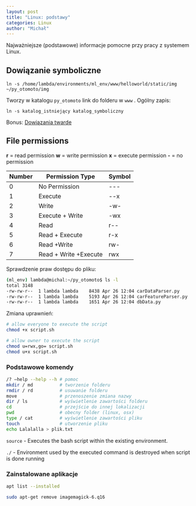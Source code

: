 ```yaml
---
layout: post
title: "Linux: podstawy"
categories: Linux
author: "Michał"
---
```


Najważniejsze (podstawowe) informacje pomocne przy pracy z systemem Linux.

## Dowiązanie symboliczne

```
ln -s /home/lambda/environments/ml_env/www/helloworld/static/img ~/py_otomoto/img
```

Tworzy w katalogu `py_otomoto` link do folderu w `www` . Ogólny zapis:

```
ln -s katalog_istniejący katalog_symboliczny
```

Bonus: [Dowiązania twarde](https://pl.wikipedia.org/wiki/Dowi%C4%85zanie_twarde)

## File permissions

**r** = read permission
**w** = write permission
**x** = execute permission
 **-** = no permission 

| **Number** | **Permission Type**   | **Symbol** |
| ---------- | --------------------- | ---------- |
| 0          | No Permission         | ---        |
| 1          | Execute               | --x        |
| 2          | Write                 | -w-        |
| 3          | Execute + Write       | -wx        |
| 4          | Read                  | r--        |
| 5          | Read + Execute        | r-x        |
| 6          | Read +Write           | rw-        |
| 7          | Read + Write +Execute | rwx        |

Sprawdzenie praw dostępu do pliku:

```bash
(ml_env) lambda@michal:~/py_otomoto$ ls -l
total 3148
-rw-rw-r--  1 lambda lambda    8438 Apr 26 12:04 carDataParser.py
-rw-rw-r--  1 lambda lambda    5193 Apr 26 12:04 carFeatureParser.py
-rw-rw-r--  1 lambda lambda    1651 Apr 26 12:04 dbData.py

```

Zmiana uprawnień:

```bash
# allow everyone to execute the script
chmod +x script.sh

# allow owner to execute the script
chmod u=rwx,go= script.sh
chmod u+x script.sh
```

### Podstawowe komendy

```bash
/? –help --help --h # pomoc
mkdir / md 			# tworzenie folderu
rmdir / rd 			# usuwanie folderu
move 				# przenoszenie zmiana nazwy
dir / ls 			# wyświetlenie zawartości folderu
cd 					# przejście do innej lokalizacji
pwd 				# obecny folder (linux, osx)
type / cat 			# wyświetlenie zawartości pliku
touch 				# utworzenie pliku
echo Lalalalla > plik.txt
```

`source` - Executes the bash script within the existing environment.

`./` - Environment used by the executed command is destroyed when script is done running

### Zainstalowane aplikacje

```bash
apt list --installed

sudo apt-get remove imagemagick-6.q16  
```